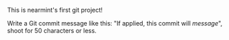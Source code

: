 This is nearmint's first git project!

Write a Git commit message like this: "If applied, this commit will *message*", shoot for 50 characters or less.  